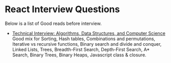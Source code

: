# React Interview Questions

Below is a list of Good reads before interview.

- [Technical Interview: Algorithms, Data Structures, and Computer Science](http://www.primaryobjects.com/2017/03/28/preparing-for-a-technical-interview-algorithms-data-structures-and-computer-science/) Good mix for Sorting, Hash tables, Combinations and permutations, Iterative vs recursive functions, Binary search and divide and conquer, Linked Lists, Trees, Breadth-First Search, Depth-First Search, A* Search, Binary Trees, Binary Heaps, Javascript class & closure.